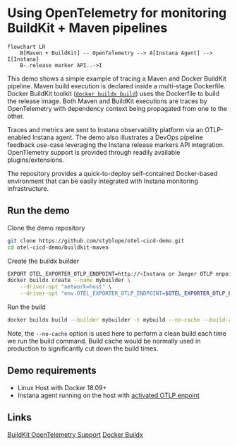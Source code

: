 # Using OpenTelemetry for monitoring BuildKit + Maven pipelines

```mermaid
flowchart LR
    B[Maven + BuildKit] -- OpenTelemetry --> A[Instana Agent] --> I[Instana]
    B-.release marker API..->I
```

This demo shows a simple example of tracing a Maven and Docker BuildKit pipeline. Maven build execution is declared inside a multi-stage Dockerfile. Docker BuildKit toolkit ([`docker buildx build`](https://docs.docker.com/engine/reference/commandline/buildx_build/)) uses the Dockerfile to build the release image. Both Maven and BuildKit executions are traces by OpenTelemetry with dependency context being propagated from one to the other. 

Traces and metrics are sent to Instana observability platform via an OTLP-enabled Instana agent. The demo also illustrates a DevOps pipeline feedback use-case leveraging the Instana release markers API integration. OpenTlemetry support is provided through readily available plugins/extensions.

The repository provides a quick-to-deploy self-contained Docker-based environment that can be easily integrated with Instana monitoring infrastructure. 

## Run the demo

Clone the demo repository
```sh
git clone https://github.com/styblope/otel-cicd-demo.git
cd otel-cicd-demo/buildkit-maven
```

Create the buildx builder
```sh
EXPORT OTEL_EXPORTER_OTLP_ENDPOINT=http://<Instana or Jaeger OTLP enpoint host>:4317
docker buildx create --name mybuilder \
    --driver-opt "network=host" \
    --driver-opt "env.OTEL_EXPORTER_OTLP_ENDPOINT=$OTEL_EXPORTER_OTLP_ENDPOINT"
```

Run the build
```sh
docker buildx build --builder mybuilder -t mybuild --no-cache --build-arg OTEL_EXPORTER_OTLP_ENDPOINT .
```

Note, the `--no-cache` option is used here to perform a clean build each time we run the build command. Build cache would be normally used in production to significantly cut down the build times.

## Demo requirements
- Linux Host with Docker 18.09+
- Instana agent running on the host with [activated OTLP enpoint](https://www.ibm.com/docs/en/instana-observability/current?topic=apis-opentelemetry#activating-opentelemetry-support)

## Links

[BuildKit OpenTelemetry Support](https://github.com/docker/buildx/blob/master/docs/guides/opentelemetry.md)
[Docker Buildx](https://docs.docker.com/engine/reference/commandline/buildx/)
